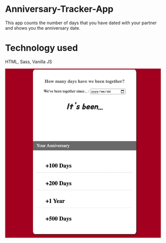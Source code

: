 # Anniversary-Tracker-App
This app counts the number of days that you have dated with your partner and shows you the anniversary date.

# Technology used
HTML, Sass, Vanilla JS

![Alt text](final_version.png)
